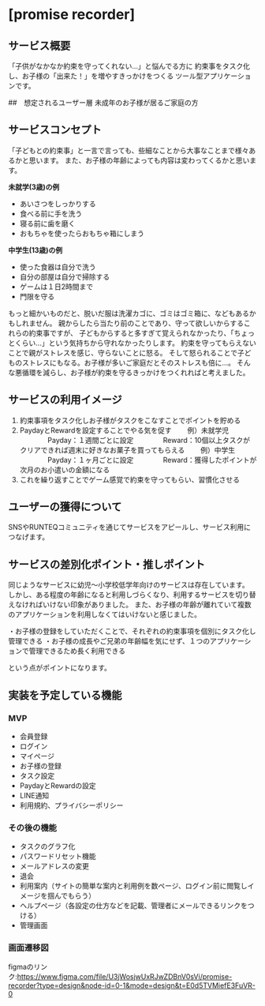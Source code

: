 # [promise recorder]

## サービス概要
「子供がなかなか約束を守ってくれない...」と悩んでる方に
約束事をタスク化し、お子様の「出来た！」を増やすきっかけをつくる
ツール型アプリケーションです。

##　想定されるユーザー層
未成年のお子様が居るご家庭の方

## サービスコンセプト
「子どもとの約束事」と一言で言っても、些細なことから大事なことまで様々あるかと思います。
また、お子様の年齢によっても内容は変わってくるかと思います。

**未就学(3歳)の例**
 * あいさつをしっかりする
 * 食べる前に手を洗う
 * 寝る前に歯を磨く
 * おもちゃを使ったらおもちゃ箱にしまう

**中学生(13歳)の例**
 * 使った食器は自分で洗う
 * 自分の部屋は自分で掃除する
 * ゲームは１日2時間まで
 * 門限を守る

もっと細かいものだと、脱いだ服は洗濯カゴに、ゴミはゴミ箱に、などもあるかもしれません。
親からしたら当たり前のことであり、守って欲しいからするこれらの約束事ですが、
子どもからすると多すぎて覚えられなかったり、「ちょっとくらい...」という気持ちから守れなかったりします。
約束を守ってもらえないことで親がストレスを感じ、守らないことに怒る。
そして怒られることで子どものストレスにもなる。お子様が多いご家庭だとそのストレスも倍に...。
そんな悪循環を減らし、お子様が約束を守るきっかけをつくれればと考えました。

## サービスの利用イメージ
1. 約束事項をタスク化しお子様がタスクをこなすことでポイントを貯める
2. PaydayとRewardを設定することでやる気を促す
　　例）未就学児
　　　　Payday：１週間ごとに設定
　　　　Reward：10個以上タスクがクリアできれば週末に好きなお菓子を買ってもらえる
　　例）中学生
　　　　Payday：１ヶ月ごとに設定
　　　　Reward：獲得したポイントが次月のお小遣いの金額になる
3. これを繰り返すことでゲーム感覚で約束を守ってもらい、習慣化させる

## ユーザーの獲得について
SNSやRUNTEQコミュニティを通じてサービスをアピールし、サービス利用につなげます。

## サービスの差別化ポイント・推しポイント
同じようなサービスに幼児〜小学校低学年向けのサービスは存在しています。
しかし、ある程度の年齢になると利用しづらくなり、利用するサービスを切り替えなければいけない印象がありました。
また、お子様の年齢が離れていて複数のアプリケーションを利用しなくてはいけないと感じました。

・お子様の登録をしていただくことで、それぞれの約束事項を個別にタスク化し管理できる
・お子様の成長やご兄弟の年齢幅を気にせず、１つのアプリケーションで管理できるため長く利用できる

という点がポイントになります。

## 実装を予定している機能
### MVP
* 会員登録
* ログイン
* マイページ
* お子様の登録
* タスク設定
* PaydayとRewardの設定
* LINE通知
* 利用規約、プライバシーポリシー

### その後の機能
* タスクのグラフ化
* パスワードリセット機能
* メールアドレスの変更
* 退会
* 利用案内（サイトの簡単な案内と利用例を数ページ、ログイン前に閲覧しイメージを掴んでもらう）
* ヘルプページ（各設定の仕方などを記載、管理者にメールできるリンクをつける）
* 管理画面

### 画面遷移図
figmaのリンク:https://www.figma.com/file/U3jWosjwUxRJwZDBnV0sVi/promise-recorder?type=design&node-id=0-1&mode=design&t=E0d5TVMiefE3FuVR-0
